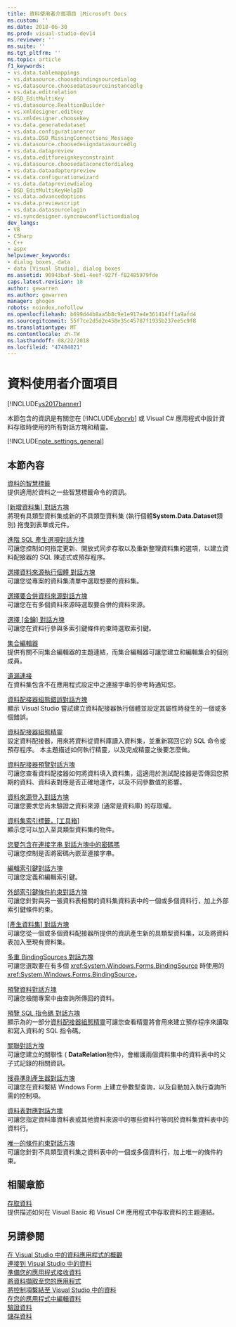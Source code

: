 ```yaml
---
title: 資料使用者介面項目 |Microsoft Docs
ms.custom: ''
ms.date: 2018-06-30
ms.prod: visual-studio-dev14
ms.reviewer: ''
ms.suite: ''
ms.tgt_pltfrm: ''
ms.topic: article
f1_keywords:
- vs.data.tablemappings
- vs.datasource.choosebindingsourcedialog
- vs.datasource.choosedatasourceinstancedlg
- vs.data.editrelation
- DSD_EditMultiKey
- vs.datasource.RealtionBuilder
- vs.xmldesigner.editkey
- vs.xmldesigner.choosekey
- vs.data.generatedataset
- vs.data.configurationerror
- vs.data.DSD_MissingConnections_Message
- vs.datasource.choosedesigndatasourcedlg
- vs.data.datapreview
- vs.data.editforeignkeyconstraint
- vs.datasource.choosedataconectordialog
- vs.data.dataadapterpreview
- vs.data.configurationwizard
- vs.data.datapreviewdialog
- DSD_EditMultiKeyHelpID
- vs.data.advancedoptions
- vs.data.previewscript
- vs.data.datasourcelogin
- vs.syncdesigner.syncnowconflictiondialog
dev_langs:
- VB
- CSharp
- C++
- aspx
helpviewer_keywords:
- dialog boxes, data
- data [Visual Studio], dialog boxes
ms.assetid: 90943baf-5bd1-4eef-927f-f82485979fde
caps.latest.revision: 18
author: gewarren
ms.author: gewarren
manager: ghogen
robots: noindex,nofollow
ms.openlocfilehash: b699d44b8aa5b8c9e1e917e4e361414ff1a9afd4
ms.sourcegitcommit: 55f7ce2d5d2e458e35c45787f1935b237ee5c9f8
ms.translationtype: MT
ms.contentlocale: zh-TW
ms.lasthandoff: 08/22/2018
ms.locfileid: "47484821"
---
```

# <a name="data-user-interface-elements"></a>資料使用者介面項目
[!INCLUDE[vs2017banner](../includes/vs2017banner.md)]

本節包含的資訊是有關您在 [!INCLUDE[vbprvb](../includes/vbprvb-md.md)] 或 Visual C# 應用程式中設計資料存取時使用的所有對話方塊和精靈。  
  
 [!INCLUDE[note_settings_general](../includes/note-settings-general-md.md)]  
  
## <a name="in-this-section"></a>本節內容  
 [資料的智慧標籤](http://msdn.microsoft.com/en-us/1e0a848f-c57b-47ab-b884-eaaa40726f43)  
 提供適用於資料之一些智慧標籤命令的資訊。  
  
 [[新增資料集] 對話方塊](http://msdn.microsoft.com/en-us/0e03c0ff-212b-4bfa-ac51-3c2adb71ead0)  
 將現有具類型資料集或新的不具類型資料集 (執行個體**System.Data.Dataset**類別) 拖曳到表單或元件。  
  
 [進階 SQL 產生選項對話方塊](http://msdn.microsoft.com/en-us/41420450-1ff4-4a1a-b85b-6f6901538fef)  
 可讓您控制如何指定更新、開放式同步存取以及重新整理資料集的選項，以建立資料配接器的 SQL 陳述式或預存程序。  
  
 [選擇資料來源執行個體 對話方塊](http://msdn.microsoft.com/en-us/51c47f06-fdc5-453e-9178-0a5a2c5c9f34)  
 可讓您從專案的資料集清單中選取想要的資料集。  
  
 [選擇要合併資料來源對話方塊](http://msdn.microsoft.com/en-us/accafff7-f6bd-481c-a121-fe8a76cd681d)  
 可讓您在有多個資料來源時選取要合併的資料來源。  
  
 [選擇 [金鑰] 對話方塊](http://msdn.microsoft.com/en-us/4ddbfbb7-a80a-412a-b80d-291d86376ca3)  
 可讓您在資料行參與多索引鍵條件約束時選取索引鍵。  
  
 [集合編輯器](http://msdn.microsoft.com/library/030095bd-fb9a-4b21-b628-fc1cc5985bb7)  
 提供有關不同集合編輯器的主題連結，而集合編輯器可讓您建立和編輯集合的個別成員。  
  
 [遺漏連接](http://msdn.microsoft.com/en-us/bb9b2e12-7f76-4ee5-acbb-5d20116ee044)  
 在資料集包含不在應用程式設定中之連接字串的參考時通知您。  
  
 [資料配接器組態錯誤對話方塊](http://msdn.microsoft.com/en-us/9ce65cd2-0c7d-4f51-8685-d68be5f3009b)  
 顯示 Visual Studio 嘗試建立資料配接器執行個體並設定其屬性時發生的一個或多個錯誤。  
  
 [資料配接器組態精靈](http://msdn.microsoft.com/en-us/efff90cb-0e4c-4eb3-87dc-65dd9d418809)  
 設定資料配接器，用來將資料從資料庫讀入資料集，並重新寫回它的 SQL 命令或預存程序。 本主題描述如何執行精靈，以及完成精靈之後要怎麼做。  
  
 [資料配接器預覽對話方塊](http://msdn.microsoft.com/en-us/1f614cd3-4530-457e-84af-00ccbaea08cc)  
 可讓您查看資料配接器如何將資料填入資料集，這適用於測試配接器是否傳回您預期的資料、資料表對應是否正確地運作，以及不同參數值的影響。  
  
 [資料來源登入對話方塊](http://msdn.microsoft.com/en-us/6f2d9a57-53c3-4841-bd37-a3643eb68d2e)  
 可讓您要求您尚未驗證之資料來源 (通常是資料庫) 的存取權。  
  
 [資料集索引標籤，[工具箱]](http://msdn.microsoft.com/en-us/fa5f2d6f-924d-4262-ba1b-e9e7f90e7764)  
 顯示您可以加入至具類型資料集的物件。  
  
 [您要包含在連接字串 對話方塊中的密碼嗎](http://msdn.microsoft.com/en-us/193696a7-5213-4396-8328-05ac2df6ee94)  
 可讓您控制是否將密碼內嵌至連接字串。  
  
 [編輯索引鍵對話方塊](http://msdn.microsoft.com/en-us/f5c80e39-3a42-4284-b222-6ca009fd9675)  
 可讓您定義和編輯索引鍵。  
  
 [外部索引鍵條件約束對話方塊](http://msdn.microsoft.com/en-us/45d15629-1f4d-40a7-8708-c9ddfebedc1e)  
 可讓您針對與另一張資料表相關的資料集資料表中的一個或多個資料行，加上外部索引鍵條件約束。  
  
 [[產生資料集] 對話方塊](http://msdn.microsoft.com/en-us/c0efdbaf-13b1-4ee8-ade6-f8a784126cdc)  
 可讓您從一個或多個資料配接器所提供的資訊產生新的具類型資料集，以及將資料表加入至現有資料集。  
  
 [多重 BindingSources 對話方塊](http://msdn.microsoft.com/en-us/db76f70c-4fb5-479d-9b64-a67158d48f97)  
 可讓您選取要在有多個 <xref:System.Windows.Forms.BindingSource> 時使用的 <xref:System.Windows.Forms.BindingSource>。  
  
 [預覽資料對話方塊](http://msdn.microsoft.com/en-us/aa4f0d04-2695-4bb8-946d-54a97ae7287f)  
 可讓您檢閱專案中由查詢所傳回的資料。  
  
 [預覽 SQL 指令碼 對話方塊](http://msdn.microsoft.com/en-us/e9571e8b-821c-492d-9bc8-b44eba898bdd)  
 顯示為的一部分[資料配接器組態精靈](http://msdn.microsoft.com/en-us/efff90cb-0e4c-4eb3-87dc-65dd9d418809)可讓您查看精靈將會用來建立預存程序來讀取和寫入資料的 SQL 指令碼。  
  
 [關聯對話方塊](http://msdn.microsoft.com/en-us/ab8f4b0e-af4c-4725-a550-e2b2ebe43a02)  
 可讓您建立的關聯性 ( **DataRelation**物件)，會維護兩個資料集中的資料表中的父子式記錄的相關資訊。  
  
 [搜尋準則產生器對話方塊](http://msdn.microsoft.com/library/0b306b92-f35e-45ef-a4be-3f653cd00c3d)  
 可讓您在資料繫結 Windows Form 上建立參數型查詢，以及自動加入執行查詢所需的控制項。  
  
 [資料表對應對話方塊](http://msdn.microsoft.com/en-us/fb4cec1e-f3c8-4773-b409-c2de15293fea)  
 可讓您指定資料庫資料表或其他資料來源中的哪些資料行等同於資料集資料表中的資料行。  
  
 [唯一的條件約束對話方塊](http://msdn.microsoft.com/en-us/e71a60d7-fae2-4bd0-a1e8-43aae351707d)  
 可讓您針對不具類型資料集之資料表中的一個或多個資料行，加上唯一的條件約束。  
  
## <a name="related-sections"></a>相關章節  
 [存取資料](../data-tools/accessing-data-in-visual-studio.md)  
 提供描述如何在 Visual Basic 和 Visual C# 應用程式中存取資料的主題連結。  
  
## <a name="see-also"></a>另請參閱  
 [在 Visual Studio 中的資料應用程式的概觀](../data-tools/overview-of-data-applications-in-visual-studio.md)   
 [連接到 Visual Studio 中的資料](../data-tools/connecting-to-data-in-visual-studio.md)   
 [準備您的應用程式接收資料](http://msdn.microsoft.com/library/c17bdb7e-c234-4f2f-9582-5e55c27356ad)   
 [將資料擷取至您的應用程式](../data-tools/fetching-data-into-your-application.md)   
 [將控制項繫結至 Visual Studio 中的資料](../data-tools/bind-controls-to-data-in-visual-studio.md)   
 [在您的應用程式中編輯資料](../data-tools/editing-data-in-your-application.md)   
 [驗證資料](http://msdn.microsoft.com/library/b3a9ee4e-5d4d-4411-9c56-c811f2b4ee7e)   
 [儲存資料](../data-tools/saving-data.md)